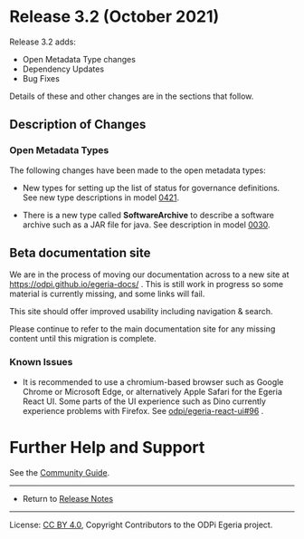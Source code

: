 <!-- SPDX-License-Identifier: CC-BY-4.0 -->
<!-- Copyright Contributors to the ODPi Egeria project. -->

# Release 3.2 (October 2021)

Release 3.2 adds:
* Open Metadata Type changes
* Dependency Updates
* Bug Fixes


Details of these and other changes are in the sections that follow.

## Description of Changes

### Open Metadata Types

The following changes have been made to the open metadata types:

* New types for setting up the list of status for governance definitions.
  See new type descriptions in model [0421](../open-metadata-publication/website/open-metadata-types/0421-Governance-Classification-Levels.md).

* There is a new type called **SoftwareArchive** to describe a software archive such as a JAR file for java.
  See description in model [0030](../open-metadata-publication/website/open-metadata-types/0030-Hosts-and-Platforms.md).

## Beta documentation site

We are in the process of moving our documentation across to a new site at https://odpi.github.io/egeria-docs/ . This is still work in progress so some material is currently missing, and some links will fail.

This site should offer improved usability including navigation & search.

Please continue to refer to the main documentation site for any missing content until this migration is complete.

### Known Issues

* It is recommended to use a chromium-based browser such as Google Chrome or Microsoft Edge, or alternatively Apple Safari for the Egeria React UI. Some parts of the UI experience such as Dino currently experience problems with Firefox. See [odpi/egeria-react-ui#96](https://github.com/odpi/egeria-react-ui/issues/96) .


# Further Help and Support

See the [Community Guide](../Community-Guide.md).

----
* Return to [Release Notes](.)
   
----
License: [CC BY 4.0](https://creativecommons.org/licenses/by/4.0/),
Copyright Contributors to the ODPi Egeria project.
